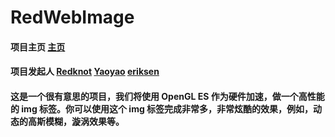 # RedWebImage

#### 项目主页 [主页](https://redknotmiaoyuqiao.github.io/RedWebImage/ "主页")

#### 项目发起人 [Redknot](https://github.com/redknotmiaoyuqiao "Redknot") [Yaoyao](https://github.com/yaoyaoloveqiaoqiao "Yaoyao") [eriksen](https://github.com/Zekelion "eriksen")

#### 这是一个很有意思的项目，我们将使用 OpenGL ES 作为硬件加速，做一个高性能的 img 标签。你可以使用这个 img 标签完成非常多，非常炫酷的效果，例如，动态的高斯模糊，漩涡效果等。
